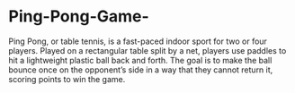 # Ping-Pong-Game-
Ping Pong, or table tennis, is a fast-paced indoor sport for two or four players. Played on a rectangular table split by a net, players use paddles to hit a lightweight plastic ball back and forth. The goal is to make the ball bounce once on the opponent’s side in a way that they cannot return it, scoring points to win the game.
